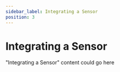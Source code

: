 ```yaml
---
sidebar_label: Integrating a Sensor
position: 3
---
```


# Integrating a Sensor

"Integrating a Sensor" content could go here